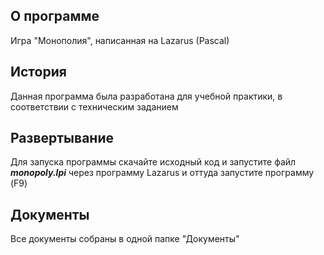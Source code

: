 <h2>О программе</h2>
Игра "Монополия", написанная на Lazarus (Pascal)
<h2>История</h2>
<p>Данная программа была разработана для учебной практики, в соответствии с техническим заданием</p>
<h2>Развертывание</h2>
Для запуска программы скачайте исходный код и запустите файл <b><i>monopoly.lpi</i></b> через программу Lazarus и оттуда запустите программу (F9)
<h2>Документы</h2>
Все документы собраны в одной папке "Документы"
